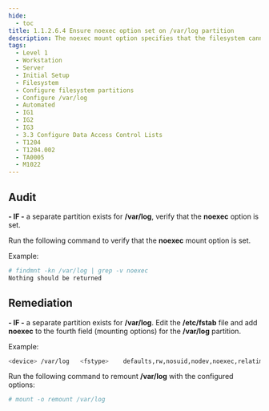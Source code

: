 ```yaml
---
hide:
  - toc
title: 1.1.2.6.4 Ensure noexec option set on /var/log partition
description: The noexec mount option specifies that the filesystem cannot contain executable binaries.
tags:
  - Level 1
  - Workstation
  - Server
  - Initial Setup
  - Filesystem
  - Configure filesystem partitions
  - Configure /var/log
  - Automated
  - IG1
  - IG2
  - IG3
  - 3.3 Configure Data Access Control Lists
  - T1204
  - T1204.002
  - TA0005
  - M1022
---
```


## Audit
**- IF -** a separate partition exists for **/var/log**, verify that the **noexec** option is set.

Run the following command to verify that the **noexec** mount option is set.

Example:
```bash
# findmnt -kn /var/log | grep -v noexec
Nothing should be returned
```

## Remediation
**- IF -** a separate partition exists for **/var/log**.
Edit the **/etc/fstab** file and add **noexec** to the fourth field (mounting options) for the **/var/log** partition.

Example:
```bash
<device> /var/log	<fstype>	defaults,rw,nosuid,nodev,noexec,relatime	0 0
```

Run the following command to remount **/var/log** with the configured options:
```bash
# mount -o remount /var/log
```
